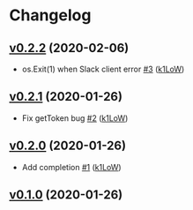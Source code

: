 # Changelog

## [v0.2.2](https://github.com/k1LoW/slackln/compare/v0.2.1...v0.2.2) (2020-02-06)

* os.Exit(1) when Slack client error [#3](https://github.com/k1LoW/slackln/pull/3) ([k1LoW](https://github.com/k1LoW))

## [v0.2.1](https://github.com/k1LoW/slackln/compare/v0.2.0...v0.2.1) (2020-01-26)

* Fix getToken bug [#2](https://github.com/k1LoW/slackln/pull/2) ([k1LoW](https://github.com/k1LoW))

## [v0.2.0](https://github.com/k1LoW/slackln/compare/v0.1.0...v0.2.0) (2020-01-26)

* Add completion [#1](https://github.com/k1LoW/slackln/pull/1) ([k1LoW](https://github.com/k1LoW))

## [v0.1.0](https://github.com/k1LoW/slackln/compare/5525beb9e632...v0.1.0) (2020-01-26)

